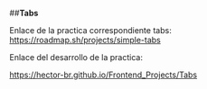 ##**Tabs**

Enlace de la practica correspondiente tabs:
https://roadmap.sh/projects/simple-tabs

Enlace del desarrollo de la practica:

https://hector-br.github.io/Frontend_Projects/Tabs
